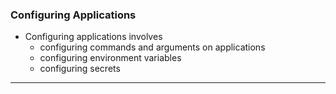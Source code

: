 
### Configuring Applications

- Configuring applications involves
	- configuring commands and arguments on applications
	- configuring environment variables
	- configuring secrets


---
